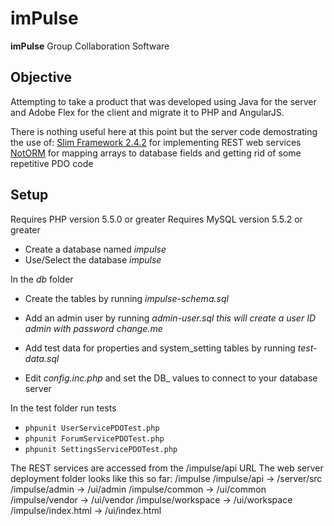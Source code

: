 # imPulse

**imPulse** Group Collaboration Software

## Objective
Attempting to take a product that was developed using Java for the server and Adobe Flex for the client and migrate it to PHP and AngularJS.  

There is nothing useful here at this point but the server code demostrating the use of:
[Slim Framework 2.4.2](http://www.slimframework.com) for implementing REST web services 
[NotORM](http://www.notorm.com/) for mapping arrays to database fields and getting rid of some repetitive PDO code 

## Setup
Requires PHP version 5.5.0 or greater
Requires MySQL version 5.5.2 or greater

- Create a database named *impulse*
- Use/Select the database *impulse*

In the *db* folder
- Create the tables by running *impulse-schema.sql* 
- Add an admin user by running *admin-user.sql* _this will create a user ID admin with password *change.me*_ 
- Add test data for properties and system_setting tables by running *test-data.sql*

- Edit *config.inc.php* and set the DB_ values to connect to your database server

In the test folder run tests
- `phpunit UserServicePDOTest.php`
- `phpunit ForumServicePDOTest.php`
- `phpunit SettingsServicePDOTest.php`

The REST services are accessed from the <webroot>/impulse/api URL 
The web server deployment folder looks like this so far:
<webroot>/impulse
<webroot>/impulse/api -> <projectdir>/server/src
<webroot>/impulse/admin -> <projectdir>/ui/admin
<webroot>/impulse/common -> <projectdir>/ui/common
<webroot>/impulse/vendor -> <projectdir>/ui/vendor
<webroot>/impulse/workspace -> <projectdir>/ui/workspace
<webroot>/impulse/index.html -> <projectdir>/ui/index.html
